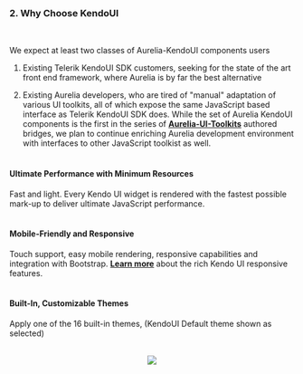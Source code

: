 <br>

### 2. Why Choose KendoUI
<br>

We expect at least two classes of Aurelia-KendoUI components users

1. Existing Telerik KendoUI SDK customers, seeking for the state of the art front end framework, where Aurelia is by far the best alternative

2. Existing Aurelia developers, who are tired of "manual" adaptation of various UI toolkits, all of which expose the same JavaScript based interface as Telerik KendoUI SDK does. While the set of Aurelia KendoUI components is the first in the series of **[Aurelia-UI-Toolkits](https://github.com/aurelia-ui-toolkits)** authored bridges, we plan to continue enriching Aurelia development environment with interfaces to other JavaScript toolkist as well.
<br><br>

#### Ultimate Performance with Minimum Resources

Fast and light. Every Kendo UI widget is rendered with the fastest possible mark-up to deliver ultimate JavaScript performance.
<br><br>

#### Mobile-Friendly and Responsive

Touch support, easy mobile rendering, responsive capabilities and integration with Bootstrap. **[Learn more](http://www.telerik.com/kendo-ui/responsive-features)** about the rich Kendo UI responsive features.
<br><br>

#### Built-In, Customizable Themes

Apply one of the 16 built-in themes, (KendoUI Default theme shown as selected)
<br><br>

<p align=center>
  <img src="https://cloud.githubusercontent.com/assets/2712405/13236773/8886e092-d994-11e5-8424-48004bc1e098.png"></img>
 <br><br>
</p>

